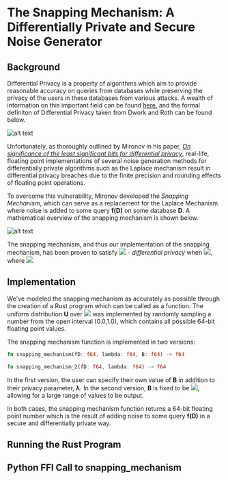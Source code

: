 # The Snapping Mechanism: A Differentially Private and Secure Noise Generator

## Background

Differential Privacy is a property of algorithms which aim to provide reasonable accuracy on queries from databases while preserving the privacy of the users in these databases from various attacks.  A wealth of information on this important field can be found [here](https://www.cis.upenn.edu/~aaroth/Papers/privacybook.pdf), and the formal definiton of Differential Privacy taken from Dwork and Roth can be found below.

![alt text](https://github.com/jjgccg/jjgccg.github.io/blob/master/images/diff_priv.PNG)

Unfortunately, as thoroughly outlined by Mironov in his paper, [*On significance of the least significant bits for differential privacy*](https://www.microsoft.com/en-us/research/publication/on-significance-of-the-least-significant-bits-for-differential-privacy/), real-life, floating point implementations of several noise generation methods for differentially private algorithms such as the Laplace mechanism result in differential privacy breaches due to the finite precision and rounding effects of floating point operations.

To overcome this vulnerability, Mironov developed the *Snapping Mechanism*, which can serve as a replacement for the Laplace Mechanism where noise is added to some query **f(D)** on some database **D**.  A mathematical overview of the snapping mechanism is shown below.

![alt text](https://github.com/jjgccg/jjgccg.github.io/blob/master/images/sm.PNG)

The snapping mechanism, and thus our implementation of the snapping mechanism, has been proven to satisfy <img src="http://latex.codecogs.com/svg.latex?1/\lambda+2^{-49}\mathrm{B}/\lambda" border="0"/> - *differential privacy* when <img src="http://latex.codecogs.com/svg.latex?\lambda<\mathrm{B}<2^{46}\lambda" border="0"/>, where <img src="http://latex.codecogs.com/svg.latex?\lambda=\Delta/\epsilon}" border="0"/>

## Implementation

We've modeled the snapping mechanism as accurately as possible through the creation of a Rust program which can be called as a function.  The uniform distribution **U** over <img src="http://latex.codecogs.com/svg.latex?\mathrm{D}\cap(0,1)" border="0"/> was implemented by randomly sampling a number from the open interval (0.0,1.0), which contains all possible 64-bit floating point values.

The snapping mechanism function is implemented in two versions:

```rust
fn snapping_mechanism(fD: f64, lambda: f64, B: f64) -> f64
```
```rust
fn snapping_mechanism_2(fD: f64, lambda: f64) -> f64
```

In the first version, the user can specify their own value of **B** in addition to their privacy parameter, **λ**.  In the second version, **B** is fixed to be <img src="http://latex.codecogs.com/svg.latex?\lambda\cdot2^{45}" border="0"/>, allowing for a large range of values to be output.

In both cases, the snapping mechanism function returns a 64-bit floating point number which is the result of adding noise to some query **f(D)** in a secure and differentially private way.

## Running the Rust Program

## Python FFI Call to snapping_mechanism

